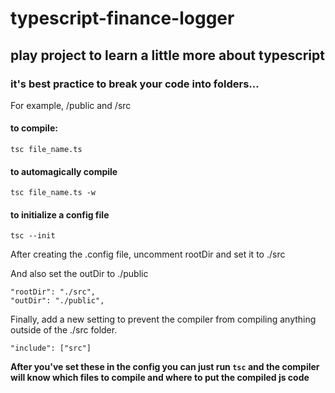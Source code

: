 # typescript-finance-logger

## play project to learn a little more about typescript

### it's best practice to break your code into folders...
For example, /public and /src

#### to compile:

```tsc file_name.ts```

#### to automagically compile

```tsc file_name.ts -w```

#### to initialize a config file

```tsc --init```

After creating the .config file, uncomment rootDir and set it to ./src

And also set the outDir to ./public

```
"rootDir": "./src",
"outDir": "./public",
```

Finally, add a new setting to prevent the compiler from compiling anything outside of the ./src folder.

```
"include": ["src"]
```

__After you've set these in the config you can just run ```tsc``` and the compiler will know which files to compile and where to put the compiled js code__